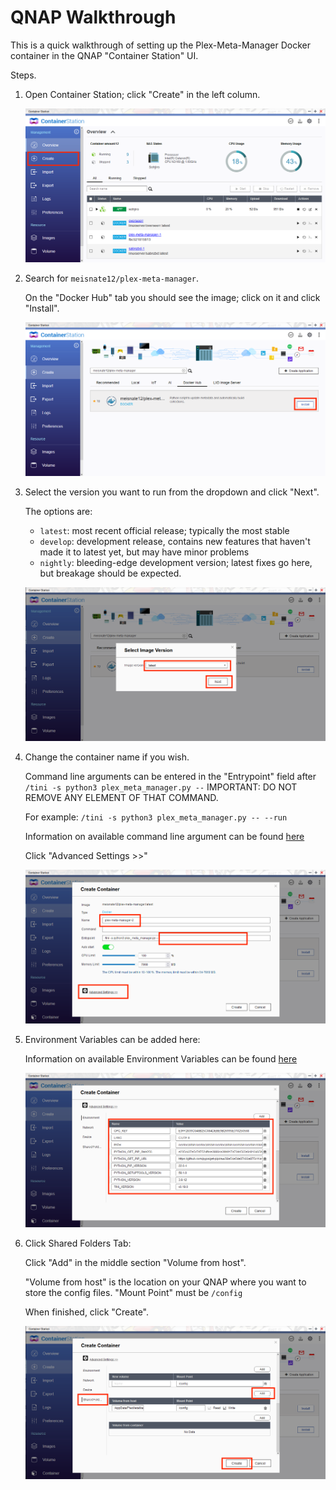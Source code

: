 # QNAP Walkthrough

This is a quick walkthrough of setting up the Plex-Meta-Manager Docker container in the QNAP "Container Station" UI.

Steps.
1. Open Container Station; click "Create" in the left column.


   ![](qnap/qnap1.png)


2. Search for `meisnate12/plex-meta-manager`.

   On the "Docker Hub" tab you should see the image; click on it and click "Install".


   ![](qnap/qnap2.png)


1. Select the version you want to run from the dropdown and click "Next".

   The options are:
    - `latest`: most recent official release; typically the most stable
    - `develop`: development release, contains new features that haven't made it to latest yet, but may have minor problems
    - `nightly`: bleeding-edge development version; latest fixes go here, but breakage should be expected.


   ![](qnap/qnap3.png)


2. Change the container name if you wish.

   Command line arguments can be entered in the "Entrypoint" field after `/tini -s python3 plex_meta_manager.py --`  IMPORTANT: DO NOT REMOVE ANY ELEMENT OF THAT COMMAND.

   For example: `/tini -s python3 plex_meta_manager.py -- --run`

   Information on available command line argument can be found [here](../environmental.md)

   Click "Advanced Settings >>"


   ![](qnap/qnap4.png)


3. Environment Variables can be added here:

   Information on available Environment Variables can be found [here](../environmental.md)


   ![](qnap/qnap5.png)


4. Click Shared Folders Tab:

   Click "Add" in the middle section "Volume from host".

   "Volume from host" is the location on your QNAP where you want to store the config files.
   "Mount Point" must be `/config`

   When finished, click "Create".


   ![](qnap/qnap7.png)

